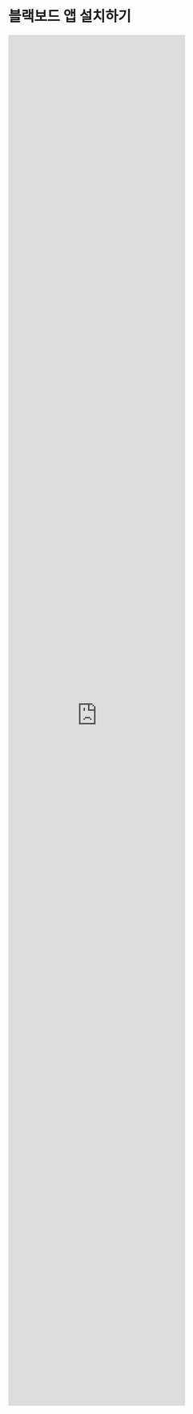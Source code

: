 # 블랙보드 앱 설치하기
<iframe width="70%" height="70%" src="https://www.youtube.com/embed/E2QXqFaKuTg" frameborder="0" allowfullscreen></iframe>